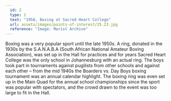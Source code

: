 ```yaml
---
  id: 2
  type: 1
  text: "1958, Boxing at Sacred Heart College"
  url: assets/images/points-of-interest/25.23.jpg
  reference: "Image: Marist Archive"
---
```

Boxing was a very popular sport until the late 1950s. A ring, donated in the 1930s by the S.A.N.A.B.A (South African National Amateur Boxing Association), was set up in the Hall for practices and for years Sacred Heart College was the only school in Johannesburg with an actual ring. The boys took part in tournaments against pugilists from other schools and against each other – from the mid 1940s the Boarders vs. Day Boys boxing tournament was an annual calendar highlight. The boxing ring was even set up in the Main Quad for the annual school championships since the sport was popular with spectators, and the crowd drawn to the event was too large to fit in the Hall. 
